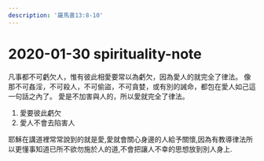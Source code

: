 ```yaml
---
description: '羅馬書13:8-10'
---
```


# 2020-01-30 spirituality-note

凡事都不可虧欠人，惟有彼此相愛要常以為虧欠，因為愛人的就完全了律法。 像那不可姦淫，不可殺人，不可偷盜，不可貪婪，或有別的誡命，都包在愛人如己這一句話之內了。 愛是不加害與人的，所以愛就完全了律法。

1. 愛要彼此虧欠
2. 愛人不會去陷害人

耶穌在講道裡常常說到的就是愛,愛就會關心身邊的人給予關懷,因為有教導律法所以更懂事知道已所不欲勿施於人的道,不會把讓人不幸的思想放到別人身上.

